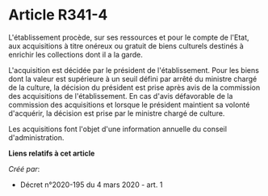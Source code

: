 # Article R341-4

L'établissement procède, sur ses ressources et pour le compte de l'Etat, aux acquisitions à titre onéreux ou gratuit de biens
culturels destinés à enrichir les collections dont il a la garde.

L'acquisition est décidée par le président de l'établissement. Pour les biens dont la valeur est supérieure à un seuil défini
par arrêté du ministre chargé de la culture, la décision du président est prise après avis de la commission des acquisitions
de l'établissement. En cas d'avis défavorable de la commission des acquisitions et lorsque le président maintient sa volonté
d'acquérir, la décision est prise par le ministre chargé de culture.

Les acquisitions font l'objet d'une information annuelle du conseil d'administration.

**Liens relatifs à cet article**

_Créé par_:

  - Décret n°2020-195 du 4 mars 2020 - art. 1
